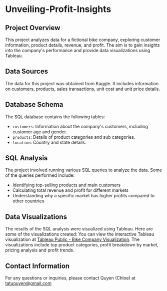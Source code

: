 # Unveiling-Profit-Insights

## Project Overview
This project analyzes data for a fictional bike company, exploring customer information, product details, revenue, and profit. The aim is to gain insights into the company's performance and provide data visualizations using Tableau.

## Data Sources
The data for this project was obtained from Kaggle. 
It includes information on customers, products, sales transactions, unit cost and unit price details.

## Database Schema
The SQL database contains the following tables:
- `customers`: Information about the company's customers, including customer age and gender.
- `products`: Details of product categories and sub categories.
- `location`: Country and state details.

## SQL Analysis
The project involved running various SQL queries to analyze the data. Some of the queries performed include:
- Identifying top-selling products and main customers
- Calculating total revenue and profit for different markets
- Understanding why a specific market has higher profits compared to other countries

## Data Visualizations
The results of the SQL analysis were visualized using Tableau. Here are some of the visualizations created:
You can view the interactive Tableau visualization at [Tableau Public - Bike Company Visualization](https://public.tableau.com/app/profile/chloe.ta2127/viz/Bike-o-MetricsUnveilingProfitInsights/Dashboard2). 
The visualizations include top product categories, profit breakdown by market, pricing analysis and profit trends.

## Contact Information
For any questions or inquiries, please contact Quyen (Chloe) at tatuquyen@gmail.com
